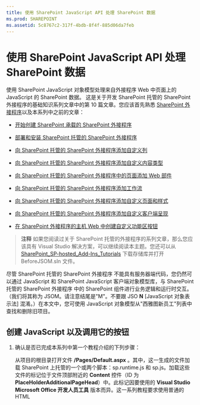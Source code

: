 ```yaml
---
title: 使用 SharePoint JavaScript API 处理 SharePoint 数据
ms.prod: SHAREPOINT
ms.assetid: 5c8767c2-317f-4bdb-8f4f-885d06da7feb
---
```



# 使用 SharePoint JavaScript API 处理 SharePoint 数据
使用 SharePoint JavaScript 对象模型处理来自外接程序 Web 中页面上的 JavaScript 的 SharePoint 数据。
这是关于开发 SharePoint 托管的 SharePoint 外接程序的基础知识系列文章中的第 10 篇文章。您应该首先熟悉  [SharePoint 外接程序](sharepoint-add-ins.md)以及本系列中之前的文章：





-  [开始创建 SharePoint 承载的 SharePoint 外接程序](get-started-creating-sharepoint-hosted-sharepoint-add-ins.md)


-  [部署和安装 SharePoint 托管的 SharePoint 外接程序](deploy-and-install-a-sharepoint-hosted-sharepoint-add-in.md)


-  [向 SharePoint 托管的 SharePoint 外接程序添加自定义列](add-custom-columns-to-a-sharepoint-hostedsharepoint-add-in.md)


-  [向 SharePoint 托管的 SharePoint 外接程序添加自定义内容类型](add-a-custom-content-type-to-a-sharepoint-hostedsharepoint-add-in.md)


-  [向 SharePoint 托管的 SharePoint 外接程序中的页面添加 Web 部件](add-a-web-part-to-a-page-in-a-sharepoint-hosted-sharepoint-add-in.md)


-  [向 SharePoint 托管的 SharePoint 外接程序添加工作流](add-a-workflow-to-a-sharepoint-hosted-sharepoint-add-in.md)


-  [向 SharePoint 托管的 SharePoint 外接程序添加自定义页面和样式](add-a-custom-page-and-style-to-a-sharepoint-hosted-sharepoint-add-in.md)


-  [向 SharePoint 托管的 SharePoint 外接程序添加自定义客户端呈现](add-custom-client-side-rendering-to-a-sharepoint-hosted-sharepoint-add-in.md)


-  [在 SharePoint 外接程序的主机 Web 中创建自定义功能区按钮](create-a-custom-ribbon-button-in-the-host-web-of-a-sharepoint-add-in.md)



> **注释**
> 如果您阅读过关于 SharePoint 托管的外接程序的系列文章，那么您应该具有 Visual Studio 解决方案，可以继续阅读本主题。您还可以从  [SharePoint_SP-hosted_Add-Ins_Tutorials](https://github.com/OfficeDev/SharePoint_SP-hosted_Add-Ins_Tutorials) 下载存储库并打开 BeforeJSOM.sln 文件。




尽管 SharePoint 托管的 SharePoint 外接程序 不能具有服务器端代码，您仍然可以通过 JavaScript 和 SharePoint JavaScript 客户端对象模型库，与 SharePoint 托管的 SharePoint 外接程序 中的 SharePoint 组件进行业务逻辑和运行时交互。（我们将其称为 JSOM。请注意结尾是"M"。不要跟 JSO **N** [JavaScript 对象表示法] 混淆。）在本文中，您可使用 JavaScript 对象模型从"西雅图新员工"列表中查找和删除旧项目。
## 创建 JavaScript 以及调用它的按钮


1. 确认是否已完成本系列中第一个教程介绍的下列步骤： 

    从项目的根目录打开文件 **/Pages/Default.aspx** 。其中，这一生成的文件加载 SharePoint 上托管的一个或两个脚本：sp.runtime.js 和 sp.js。加载这些文件的标记位于文件顶部附近的 **Content** 控件（ID 为 **PlaceHolderAdditionalPageHead**）中。此标记因要使用的 **Visual Studio Microsoft Office 开发人员工具** 版本而异。这一系列教程要求使用普通的 HTML **<script>** 标记（而非 **<SharePoint:ScriptLink>** 标记）同时加载这两个文件。请确保 **PlaceHolderAdditionalPageHead** 控件中 `<meta name="WebPartPageExpansion" content="full" />` 行的 *正上方*  有下面这行代码：



  ```

<script type="text/javascript" src="/_layouts/15/sp.runtime.js"></script>
<script type="text/javascript" src="/_layouts/15/sp.js"></script> 

  ```


    然后，在文件中搜索其他任何也会加载这一个或两个文件的标记，并删除多余的标记。保存并关闭文件。


2. 在"解决方案资源管理器"的"脚本"节点中，可能已有一个 Add-in.js 文件。如果不存在，但有 App.js，请右键单击 App.js 并将其重命名为 Add-in.js。如果 Add-in.js 和 App.js 都不存在，请执行下列步骤创建一个：

1. 右键单击"脚本"节点并选择"添加">"新项目">"Web"。


2. 选择"JavaScript 文件"并将其命名为 Add-in.js。


3. 打开 Add-in.js 并删除其中的内容（如果有）。


4. 向文件中添加以下行。对于此代码，请注意以下事项：

  -  `'use strict';` 行可确保浏览器中的 JavaScript 运行时在您无意中在 JavaScript 中采取了一些错误做法时将引发异常。


  -  `clientContext` 变量可保存引用 SharePoint 网站的 **SP.ClientContext** 对象。所有 JSOM 代码一开始将会创建或引用此类对象。


  -  `employeeList` 变量可保存对列表实例"西雅图新员工"的引用。


  -  `completedItems` 变量可保存列表中将被脚本删除的项目，即其"OrientationStage"字段设置为"已完成"的项目。



  ```

'use strict';

var clientContext = SP.ClientContext.get_current(); 
var employeeList = clientContext.get_web().get_lists().getByTitle('New Employees In Seattle'); 
var completedItems; 
  ```

5. 为了最大程度地减少客户端浏览器和 SharePoint 服务器之间的消息，JSOM 使用了批处理系统。实际上只有一个函数 **SP.ClientContext.executeQueryAsync** 向服务器发送消息（并接收回复）。下次调用 **executeQueryAsync** 时，在 **executeQueryAsync** 调用之间发生的 JSOM API 调用将绑定在一起并分批发送到服务器。但是，通常无法调用 JSOM 对象的方法，除非对象在前一次调用 **executeQueryAsync** 时已被带到客户端。您的脚本将会调用列表上每个已完成项目的 **SP.ListItem.deleteObject** 方法，因此它必须调用 **executeQueryAsync** 两次，第一次是为了获取已完成列表项的集合，第二次是为了将 **deleteObject** 调用分批并将其发送到服务器执行。

    因此，首先请创建一个方法以从服务器获取列表项。将以下代码添加到文件中。



  ```

function purgeCompletedItems() {

   var camlQuery = new SP.CamlQuery(); 
   camlQuery.set_viewXml( 
         '<View><Query><Where><Eq>' + 
           '<FieldRef Name=\\'OrientationStage\\'/><Value Type=\\'Choice\\'>Completed</Value>' + 
         '</Eq></Where></Query></View>'); 
     completedItems = employeeList.getItems(camlQuery); 
}
  ```

6. 当这些行被发送到服务器并在其中执行时，它们将创建列表项集合，但脚本必须将该集合带到客户端。这可通过调用 **SP.ClientContext.load** 函数完成，因此请将以下行添加到该方法的结尾。

  ```

clientContext.load(completedItems);
  ```

7. 添加对 **executeQueryAsync** 的调用。此方法具有两个参数，两者均为回调函数。第一个在服务器成功执行批次中的所有命令时运行。第二个在服务器失败（不论什么原因）时运行。您可在后续步骤中创建这两个函数。将以下行添加到该方法的结尾。

  ```
  clientContext.executeQueryAsync(deleteCompletedItems, onGetCompletedItemsFail);
  ```

8. 最后，将以下行添加到该方法的结尾。通过将 **false** 返回到将调用函数的 ASP.NET 按钮，我们可以取消 ASP.NET 按钮的默认行为，即重新加载页面。重新加载页面会导致重新加载 Add-in.js 文件，这反过来会重新初始化 `clientContext` 对象。如果重新加载在 **executeQueryAsync** 发送请求和 SharePoint 服务器发回响应之间完成，原始 `clientContext` 对象将不再存在来处理响应。函数将暂停，不会执行成功或失败回调。（具体的行为根据浏览器可能有所不同。）

  ```
  return false;
  ```

9. 将以下函数  `deleteCompletedItems` 添加到文件中。该函数会在 `purgeCompletedItems` 函数成功时运行。对于此代码，请注意以下事项：

  - **SP.ListItem.get_id** 方法返回列表项的 ID。数组中的每个项目都是 **SP.ListItem** 对象。


  - **SP.List.getItemById** 方法返回具有指定 ID 的 **SP.ListItem** 对象。


  - 调用 **executeQueryAsync** 时， **SP.ListItem.deleteObject** 方法将标记服务器上要删除的列表项。


  - 必须将列表项从发送至服务器的集合复制到数组中，然后才能将其删除。如果脚本直接在 **while** 循环中调用每个项目的 **deleteObject** 方法，JavaScript 将抛出错误，解释进行枚举时更改的集合的长度。此错误消息字面上并不正确，因为项目并未真的从任何内容中删除，除非 **deleteObject** 调用被绑定并发送到服务器。但 JSOM 设计为模仿服务器上的异常抛出（在枚举集合时代码不应更改集合大小）。但是，阵列具有固定大小，因此对数组中的某个项目调用 **deleteObject** 会将项目从列表中删除，但不会更改数组的大小。



  ```
  function deleteCompletedItems() {

    var itemArray = new Array();
    var listItemEnumerator = completedItems.getEnumerator();

    while (listItemEnumerator.moveNext()) {
        var item = listItemEnumerator.get_current();
        itemArray.push(item);
    }

    var i;
    for (i = 0; i < itemArray.length; i++) {
        employeeList.getItemById(itemArray[i].get_id()).deleteObject();
    }

    clientContext.executeQueryAsync(onDeleteCompletedItemsSuccess, onDeleteCompletedItemsFail);
}
  ```

10. 将以下函数  `onDeleteCompletedItemsSuccess` 添加到文件中。该函数在已完成项目成功删除（或者列表中没有任何已完成项目）时运行。第二行 `location.reload(true);` 会导致从服务器重新加载页面。这很方便，因为页面上的列表视图 Web 部件仍会显示已完成项目，直至页面刷新。Add-in.js 文件也会重新加载，但不会产生问题，因为它不会中断正在运行的 JavaScript 函数。

  ```

function onDeleteCompletedItemsSuccess() {
    alert('Completed orientations have been deleted.');
    location.reload(true);
}
  ```

11. 将以下两个失败时回调函数添加到文件中。

  ```

// Failure callbacks

function onGetCompletedItemsFail(sender, args) {
    alert('Unable to get completed items. Error:' + args.get_message() + '\\n' + args.get_stackTrace());
}

function onDeleteCompletedItemsFail(sender, args) {
    alert('Unable to delete completed items. Error:' + args.get_message() + '\\n' + args.get_stackTrace());
}
  ```

12. 打开 default.aspx 文件并查找 ID 为 **PlaceHolderMain** 的 **asp:Content** 元素。


13. 在 **WebPartPages:WebPartZone** 元素和两个 **asp:Hyperlink** 元素中的第一个元素之间添加以下标记。请注意， **OnClientClick** 处理程序的值为 `return purgeCompletedItems()`，而不仅是  `purgeCompletedItems()`。函数返回的  `false` 会告知 ASP.NET 不要重新加载页面。

  ```HTML

<p><asp:Button runat="server" OnClientClick="return purgeCompletedItems()"
  ID="purgecompleteditemsbutton" Text="Purge Completed Items" /></p>
  ```

14. 在 Visual Studio 中重新生成项目。


15. 为了在测试外接程序时尽量避免必须将列表项的"定向阶段"手动设置为 Completed ，请打开列表实例 **NewEmployeesInSeattle** 的 elements.xml 文件（不是列表模板 **NewEmployeeOrientation** 的 elements.xml），并添加标记 `<Field Name="OrientationStage">Completed</Field>` 作为一个或多个 **Row** 元素的最后一个子项。

    下面举例说明了 **Rows** 元素应该是什么样的。



  ```

<Rows>
  <Row>
    <Field Name="Title">Tom Higginbotham</Field>
    <Field Name="Division">Manufacturing</Field>
    <Field Name="OrientationStage">Completed</Field>
  </Row>
  <Row>
    <Field Name="Title">Satomi Hayakawa</Field>
    <Field Name="OrientationStage">Completed</Field>
  </Row>
  <Row>
    <Field Name="Title">Cassi Hicks</Field>
  </Row>
  <Row>
    <Field Name="Title">Lertchai Treetawatchaiwong</Field>
  </Row>
</Rows>
  ```


## 运行并测试外接程序






1. 在调试时 Visual Studio 使用的浏览器上启用弹出窗口。


2. 使用 F5 键部署并运行您的外接程序。Visual Studio 在测试 SharePoint 网站上临时安装此外接程序并立即运行。


3. 将打开外接程序的主页，列表中有一个或多个项目的"定向阶段"为"已完成"。

   **清除已完成项目之前的列表**



!['在西雅图的新员工'列表中包含将两项设置为'已完成'的'定位阶段'列。在列表下方有一个标记为'清除已完成项目'的按钮。](images/e5e4eef8-a218-4797-aabc-c52adbd2d96d.PNG)





4. 外接程序的起始页完全加载后，选择"清除已完成项目"按钮。如果操作成功（未收到任何失败消息），表示所有"已完成"项目都已删除，您将看到一个显示"已完成定向已删除"的弹出消息框。


5. 关闭弹出窗口，页面将重新加载，"已完成"项目不再位于列表视图 Web 部件中。

   **清除已完成项目之后的列表**



![具有比之前少两个项目的'在西雅图的新员工'列表，并且其中任何一个都没有将'定位阶段'设置为'已完成'。](images/a0330fad-1473-4fde-9df2-8be0b37df1a1.PNG)





6. 要结束调试会话，请关闭浏览器窗口或在 Visual Studio 中停止调试。每次按 F5 时，Visual Studio 将撤回外接程序的之前版本并安装最新版本。


7. 您将在其他文章中使用此外接程序和 Visual Studio 解决方案，因此最好是当您使用一段时间后，最后一次撤回外接程序。在"解决方案资源管理器"中右键单击此项目，然后选择"撤回"。



## 
<a name="Nextsteps"> </a>

在本系列的下一篇文章中，您可将 JavaScript 添加到主机 Web 上使用 SharePoint 数据的外接程序 Web 的页面上： [在外接程序 Web 中使用 JavaScript 中的主机 Web 数据](work-with-host-web-data-from-javascript-in-the-add-in-web.md)。




